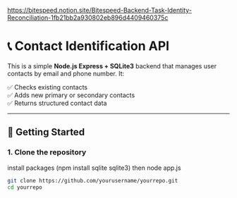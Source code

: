 https://bitespeed.notion.site/Bitespeed-Backend-Task-Identity-Reconciliation-1fb21bb2a930802eb896d4409460375c

# 📞 Contact Identification API

This is a simple **Node.js Express + SQLite3** backend that manages user contacts by email and phone number. It:

✅ Checks existing contacts  
✅ Adds new primary or secondary contacts  
✅ Returns structured contact data

---

## 🚀 Getting Started

### 1. **Clone the repository**

install packages (npm install sqlite sqlite3)
then node app.js

```bash
git clone https://github.com/yourusername/yourrepo.git
cd yourrepo
